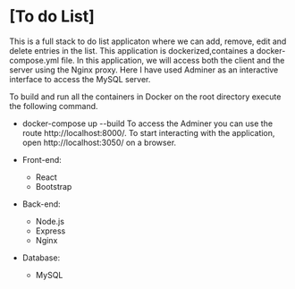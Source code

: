 # [To do List]

This is a full stack to do list applicaton where we can add, remove, edit and delete entries in the list. This application is dockerized,containes a docker-compose.yml file. In this application, we will access both the client and the server using the Nginx proxy. Here I have used Adminer as an interactive interface to access the MySQL server.

To build and run all the containers in Docker on the root directory execute the following command.
- docker-compose up --build
To access the Adminer  you can use the route http://localhost:8000/. To start interacting with the application, open http://localhost:3050/ on a browser.

- Front-end:
  - React
  - Bootstrap

- Back-end:
  - Node.js
  - Express
  - Nginx
 
- Database:
  - MySQL